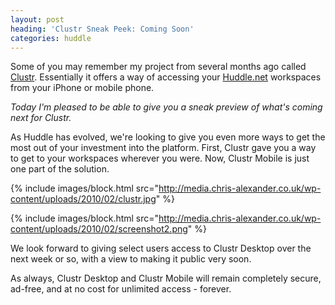 ```yaml
---
layout: post
heading: 'Clustr Sneak Peek: Coming Soon'
categories: huddle
---
```


Some of you may remember my project from several months ago called [Clustr](http://clustr.me.uk). Essentially it offers a way of accessing your [Huddle.net](http://www.huddle.net) workspaces from your iPhone or mobile phone.

*Today I'm pleased to be able to give you a sneak preview of what's coming next for Clustr.*

As Huddle has evolved, we're looking to give you even more ways to get the most out of your investment into the platform. First, Clustr gave you a way to get to your workspaces wherever you were. Now, Clustr Mobile is just one part of the solution.

{% include images/block.html src="http://media.chris-alexander.co.uk/wp-content/uploads/2010/02/clustr.jpg" %}

{% include images/block.html src="http://media.chris-alexander.co.uk/wp-content/uploads/2010/02/screenshot2.png" %}

We look forward to giving select users access to Clustr Desktop over the next week or so, with a view to making it public very soon.

As always, Clustr Desktop and Clustr Mobile will remain completely secure, ad-free, and at no cost for unlimited access - forever.